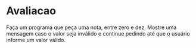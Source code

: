 # Avaliacao
 Faça um programa que peça uma nota, entre zero e dez. Mostre uma mensagem caso o valor seja inválido e continue pedindo até que o usuário informe um valor válido.
